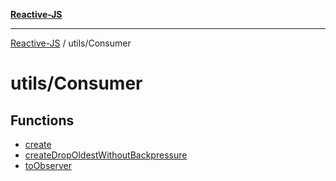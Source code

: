 [**Reactive-JS**](../../README.md)

***

[Reactive-JS](../../README.md) / utils/Consumer

# utils/Consumer

## Functions

- [create](functions/create.md)
- [createDropOldestWithoutBackpressure](functions/createDropOldestWithoutBackpressure.md)
- [toObserver](functions/toObserver.md)
